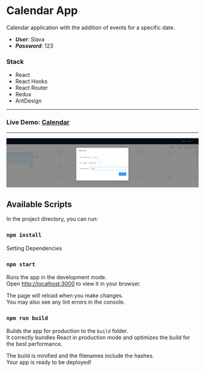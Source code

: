 # Calendar App

Сalendar application with the addition of events for a specific date.

- **_User_**: Slava
- **_Password_**: 123

### Stack

- React
- React Hooks
- React Router
- Redux
- AntDesign

---

### Live Demo: [Calendar](https://transcendent-conkies-392da3.netlify.app/)

---

![calendar-converter](screenshots/demo.png 'demo calendar')

## Available Scripts

In the project directory, you can run:

### `npm install`

Setting Dependencies

### `npm start`

Runs the app in the development mode.\
Open [http://localhost:3000](http://localhost:3000) to view it in your browser.

The page will reload when you make changes.\
You may also see any lint errors in the console.

### `npm run build`

Builds the app for production to the `build` folder.\
It correctly bundles React in production mode and optimizes the build for the best performance.

The build is minified and the filenames include the hashes.\
Your app is ready to be deployed!
